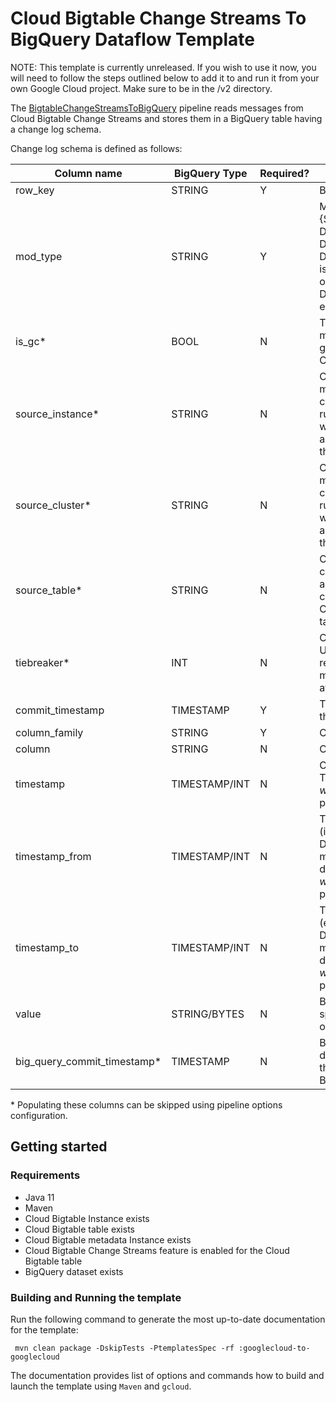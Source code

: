 # Cloud Bigtable Change Streams To BigQuery Dataflow Template
NOTE: This template is currently unreleased. If you wish to use it now, you
will need to follow the steps outlined below to add it to and run it from
your own Google Cloud project. Make sure to be in the /v2 directory.

The [BigtableChangeStreamsToBigQuery](src/main/java/com/google/cloud/teleport/v2/templates/bigtablechangestreamstobigquery/BigtableChangeStreamsToBigQuery.java)
pipeline reads messages from Cloud Bigtable Change Streams and stores them in a
BigQuery table having a change log schema.

Change log schema is defined as follows:

| Column name     | BigQuery Type | Required? | Description                                                                                                                                           |
| --------------- | ------------- | --------- |-------------------------------------------------------------------------------------------------------------------------------------------------------|
| row_key | STRING | Y | Bigtable row key                                                                                                                                      |
| mod_type | STRING | Y | Modification type: {SET_CELL, DELETE_CELLS, DELETE_FAMILY}. DeleteFromRow mutation is converted into a series of DELETE_FROM_FAMILY entries.          |
| is_gc* | BOOL | N | TRUE indicates that mutation was made by garbage collection in CBT                                                                                    |
| source_instance* | STRING | N | CBT instance where mutation was made in case a customer wants to run another pipeline writing changes from another CBT instance to the same BQ table. |
| source_cluster* | STRING | N | CBT cluster where mutation was made in case a customer wants to run another pipeline writing changes from another CBT cluster to the same BQ table.   |
| source_table* | STRING | N | CBT table name in case a customer wants to run another pipeline writing changes from another CBT table to the same BQ table.                          |
| tiebreaker* | INT | N | CBT tie-breaker value. Used for conflict resolution if two mutations are committed at the sametime.                                                   | 
| commit_timestamp | TIMESTAMP | Y | Time when CBT wrote this mutation to a tablet                                                                                                         |
| column_family | STRING | Y | CBT column family name                                                                                                                                |
| column | STRING | N | CBT column qualifier                                                                                                                                  |
| timestamp | TIMESTAMP/INT | N | CBT cell’s timestamp. Type is determined by _writeNumericTimestamps_ pipeline option                                                                  |
| timestamp_from | TIMESTAMP/INT | N | Time range start (inclusive) for a DeleteFromColumn mutation. Type is determined by _writeNumericTimestamps_ pipeline option                          |
| timestamp_to | TIMESTAMP/INT | N | Time range end (exclusive) for a DeleteFromColumn mutation. Type is determined by _writeNumericTimestamps_ pipeline option                            |                             
| value | STRING/BYTES | N | Bigtable cell value. Not specified for delete operations                                                                                              |
| big_query_commit_timestamp* | TIMESTAMP | N | BQ auto-generated field describing the time when the record was written to BigQuery                                                                   |
&ast; Populating these columns can be skipped using pipeline options configuration. 

## Getting started

### Requirements
* Java 11
* Maven
* Cloud Bigtable Instance exists
* Cloud Bigtable table exists
* Cloud Bigtable metadata Instance exists
* Cloud Bigtable Change Streams feature is enabled for the Cloud Bigtable table
* BigQuery dataset exists

### Building and Running the template

Run the following command to generate the most up-to-date documentation for the
template: 

```build
 mvn clean package -DskipTests -PtemplatesSpec -rf :googlecloud-to-googlecloud
```

The documentation provides list of options and commands how to build and launch
the template using ``Maven`` and ``gcloud``.